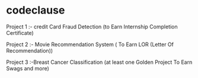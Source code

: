 # codeclause
Project 1 :- credit Card Fraud Detection (to Earn Internship Completion Certificate)

Project 2 :- Movie Recommendation System ( To Earn LOR (Letter Of Recommendation))

Project 3 :-Breast Cancer Classification (at least one Golden Project To Earn Swags and more)
